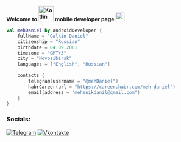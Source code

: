 **Welcome to <img alt="Kotlin" src="https://img.shields.io/badge/Kotlin-orange?logo=kotlin&logoColor=white&style=flat-square" width="40px"/> mobile developer page** <img src="https://user-images.githubusercontent.com/5679180/79618120-0daffb80-80be-11ea-819e-d2b0fa904d07.gif" height="23px" width="23px">


```kotlin
val mehDaniel by androidDeveloper {
    fullName = "Galkin Daniel"
    citizenship = "Russian"
    birthdate = 04.09.2001
    timezone = "GMT+3"
    city = "Novosibirsk"
    languages = ["English", "Russian"]
    
    contacts {
        telegram(username = "@mehDaniel")
        habrCareer(url = "https://career.habr.com/meh-daniel")
        email(address = "mehanikdanil@gmail.com")
    }
}
```

### Socials:
[![Telegram](https://img.shields.io/badge/-Telegram-090909?style=for-the-badge&logo=telegram&logoColor=27A0D9)](https://t.me/mehDaniel)
[![Vkontakte](https://img.shields.io/badge/-Vkontakte-090909?style=for-the-badge&logo=Vk&logoColor=4F7DB3)](https://vk.com/mehanikdanil)
